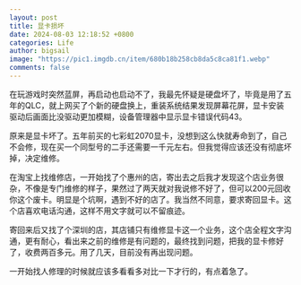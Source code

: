 ```yaml
---
layout: post
title: 显卡损坏
date: 2024-08-03 12:18:52 +0800
categories: Life
author: bigsail
image: "https://pic1.imgdb.cn/item/680b18b258cb8da5c8ca81f1.webp"
comments: false
---
```

在玩游戏时突然蓝屏，再启动也启动不了，我最先怀疑是硬盘坏了，毕竟是用了五年的QLC，就上网买了个新的硬盘换上，重装系统结果发现屏幕花屏，显卡安装驱动后画面比没驱动更加模糊，设备管理器中显示显卡错误代码43。

原来是显卡坏了。五年前买的七彩虹2070显卡，没想到这么快就寿命到了，自己不会修，现在买一个同型号的二手还需要一千元左右。但我觉得应该还没有彻底坏掉，决定维修。

在淘宝上找维修店，一开始找了个惠州的店，寄出去之后我才发现这个店业务很杂，不像是专门维修的样子，果然过了两天就对我说修不好了，但可以200元回收你这个废卡。明显是个坑啊，遇到不好的店了。我当然不同意，要求寄回显卡。这个店喜欢电话沟通，这样不用文字就可以不留痕迹。

寄回来后又找了个深圳的店，其店铺只有维修显卡这一个业务，这个店全程文字沟通，更有耐心，看出来之前的维修是有问题的，最终找到问题，把我的显卡修好了，收费两百多元。用了几天，目前没有再出现问题。

一开始找人修理的时候就应该多看看多对比一下才行的，有点着急了。